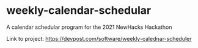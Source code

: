 # weekly-calendar-schedular
A calendar schedular program for the 2021 NewHacks Hackathon

Link to project: https://devpost.com/software/weekly-calednar-scheduler 
